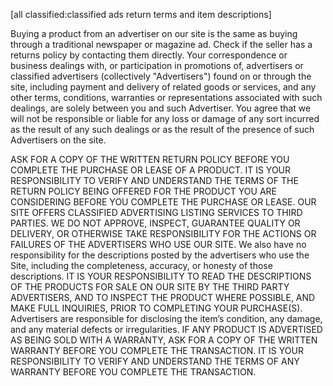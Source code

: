 
[all classified:classified ads return terms and item descriptions]

Buying a product from an advertiser on our site is the same as buying through a traditional newspaper or magazine ad. Check if the seller has a returns policy by contacting them directly.  Your correspondence or business dealings with, or participation in promotions of, advertisers or classified advertisers (collectively "Advertisers") found on or through the site, including payment and delivery of related goods or services, and any other terms, conditions, warranties or representations associated with such dealings, are solely between you and such Advertiser. You agree that we will not be responsible or liable for any loss or damage of any sort incurred as the result of any such dealings or as the result of the presence of such Advertisers on the site.

ASK FOR A COPY OF THE WRITTEN RETURN POLICY BEFORE YOU COMPLETE THE PURCHASE OR LEASE OF A PRODUCT. IT IS YOUR RESPONSIBILITY TO VERIFY AND UNDERSTAND THE TERMS OF THE RETURN POLICY BEING OFFERED FOR THE PRODUCT YOU ARE CONSIDERING BEFORE YOU COMPLETE THE PURCHASE OR LEASE.  OUR SITE OFFERS CLASSIFIED ADVERTISING LISTING SERVICES TO THIRD PARTIES.  WE DO NOT APPROVE, INSPECT, GUARANTEE QUALITY OR DELIVERY, OR OTHERWISE TAKE RESPONSIBILITY FOR THE ACTIONS OR FAILURES OF THE ADVERTISERS WHO USE OUR SITE.
We also have no responsibility for the descriptions posted by the advertisers who use the Site, including the completeness, accuracy, or honesty of those descriptions.  IT IS YOUR RESPONSIBILITY TO READ THE DESCRIPTIONS OF THE PRODUCTS FOR SALE ON OUR SITE BY THE THIRD PARTY ADVERTISERS, AND TO INSPECT THE PRODUCT WHERE POSSIBLE, AND MAKE FULL INQUIRIES, PRIOR TO COMPLETING YOUR PURCHASE(S).  Advertisers are responsible for disclosing the item’s condition, any damage, and any material defects or irregularities. IF ANY PRODUCT IS ADVERTISED AS BEING SOLD WITH A WARRANTY, ASK FOR A COPY OF THE WRITTEN WARRANTY BEFORE YOU COMPLETE THE TRANSACTION. IT IS YOUR RESPONSIBILITY TO VERIFY AND UNDERSTAND THE TERMS OF ANY WARRANTY BEFORE YOU COMPLETE THE TRANSACTION.

